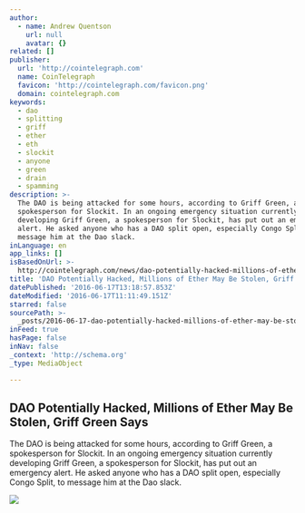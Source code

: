 ```yaml
---
author:
  - name: Andrew Quentson
    url: null
    avatar: {}
related: []
publisher:
  url: 'http://cointelegraph.com'
  name: CoinTelegraph
  favicon: 'http://cointelegraph.com/favicon.png'
  domain: cointelegraph.com
keywords:
  - dao
  - splitting
  - griff
  - ether
  - eth
  - slockit
  - anyone
  - green
  - drain
  - spamming
description: >-
  The DAO is being attacked for some hours, according to Griff Green, a
  spokesperson for Slockit. In an ongoing emergency situation currently
  developing Griff Green, a spokesperson for Slockit, has put out an emergency
  alert. He asked anyone who has a DAO split open, especially Congo Split, to
  message him at the Dao slack.
inLanguage: en
app_links: []
isBasedOnUrl: >-
  http://cointelegraph.com/news/dao-potentially-hacked-millions-of-ether-may-be-stolen-griff-green-says
title: 'DAO Potentially Hacked, Millions of Ether May Be Stolen, Griff Green Says'
datePublished: '2016-06-17T13:18:57.853Z'
dateModified: '2016-06-17T11:11:49.151Z'
starred: false
sourcePath: >-
  _posts/2016-06-17-dao-potentially-hacked-millions-of-ether-may-be-stolen-gri.md
inFeed: true
hasPage: false
inNav: false
_context: 'http://schema.org'
_type: MediaObject

---
```

<article style=""><h1>DAO Potentially Hacked, Millions of Ether May Be Stolen, Griff Green Says</h1><p>The DAO is being attacked for some hours, according to Griff Green, a spokesperson for Slockit. In an ongoing emergency situation currently developing Griff Green, a spokesperson for Slockit, has put out an emergency alert. He asked anyone who has a DAO split open, especially Congo Split, to message him at the Dao slack.</p><img src="http://cointelegraph.com/images/725_aHR0cDovL2NvaW50ZWxlZ3JhcGguY29tL3N0b3JhZ2UvdXBsb2Fkcy92aWV3L2M2ZmU4ZjdlMjAyMTk0NTY0ZDg1NTQzMmY5YTRkNDY2LmpwZw==.jpg" /></article>